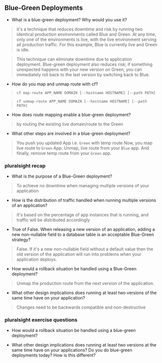## Blue-Green Deployments

- What is a blue-green deployment? Why would you use it?

> it's a technique that reduces downtime and risk by running two identical production environments called Blue and Green.
At any time, only one of the environments is live, with the live environment serving all production traffic. For this example, Blue is currently live and Green is idle.

> This technique can eliminate downtime due to application deployment. Blue-green deployment also reduces risk; if something unexpected happens with your new version on Green, you can immediately roll back to the last version by switching back to Blue.

- How do you map and unmap route with cf?

> `cf map-route APP_NAME DOMAIN [--hostname HOSTNAME] [--path PATH]`

> `cf unmap-route APP_NAME DOMAIN [--hostname HOSTNAME] [--path PATH]`

- How does route mapping enable a blue-green deployment?

> by routing the existing live domain/route to the Green 

- What other steps are involved in a blue-green deployment?

> You push you updated App i.e. `Green` with temp route
> Now, you map live route to `Green` App.
> Unmap, live route from your `Blue` app.
> And finally, remove temp route from your `Green` app.


### pluralsight recap

- What is the purpose of a Blue-Green deployment?
> To achieve no downtime when managing multiple versions of your application

- How is the distribution of traffic handled when running multiple versions of an application? 
> It's based on the percentage of app instances that is running, and traffic will be distributed accordingly

- True of False. When releasing a new version of an application, adding a new non-nullable field to a database table is an acceptable Blue-Green strategy?
> False.
> If it's a new non-nullable field without a default value then the old version of the application will run into problems when your application deploys.

- How would a rollback situation be handled using a Blue-Green deployment? 
> Unmap the production route from the next version of the application.

- What other design implications does running at least two versions of the same time have on your application?
> Changes need to be backwards compatible and non-destructive


### pluralsight exercise questions

- How would a rollback situation be handled using a blue-green deployment?

- What other design implications does running at least two versions at the same time have on your applications? Do you do blue-green deployments today? How is this different?
